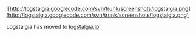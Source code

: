 ![http://logstalgia.googlecode.com/svn/trunk/screenshots/logstalgia.png](http://logstalgia.googlecode.com/svn/trunk/screenshots/logstalgia.png)

Logstalgia has moved to [logstalgia.io](http://logstalgia.io)